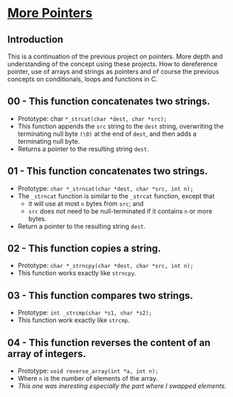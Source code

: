 # <ins>More Pointers</ins>

## Introduction
This is a continuation of the previous project on pointers. More depth and understanding of the concept using these projects. How to dereference pointer, use of arrays and strings as pointers and of course the previous concepts on conditionals, loops and functions in C.

## 00 - This function concatenates two strings.
- Prototype: char `*_strcat(char *dest, char *src);`
- This function appends the `src` string to the `dest` string, overwriting the terminating null byte `(\0)` at the end of `dest`, and then adds a terminating null byte.
- Returns a pointer to the resulting string `dest`.

## 01 - This function concatenates two strings.
- Prototype: `char *_strncat(char *dest, char *src, int n);`
- The `_strncat` function is similar to the `_strcat` function, except that
	- it will use at most `n` bytes from `src`; and
	- `src` does not need to be null-terminated if it contains `n` or more bytes.
- Return a pointer to the resulting string `dest`.

## 02 - This function copies a string.
- Prototype: `char *_strncpy(char *dest, char *src, int n);`
- This function works exactly like `strncpy`.

## 03 - This function compares two strings.
- Prototype: `int _strcmp(char *s1, char *s2);`
- This function work exactly like `strcmp`.

## 04 - This function reverses the content of an array of integers.
- Prototype: `void reverse_array(int *a, int n);`
- Where `n` is the number of elements of the array.
- _This one was ineresting especially the part where I swapped elements._

